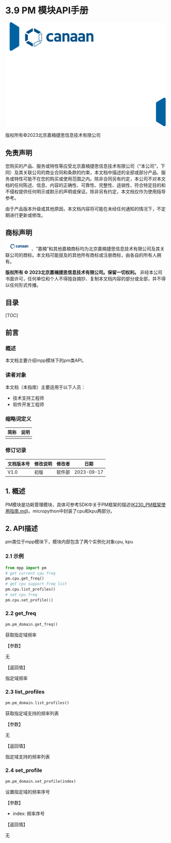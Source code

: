 # 3.9 PM 模块API手册

![cover](../images/canaan-cover.png)

版权所有©2023北京嘉楠捷思信息技术有限公司

<div style="page-break-after:always"></div>

## 免责声明

您购买的产品、服务或特性等应受北京嘉楠捷思信息技术有限公司（“本公司”，下同）及其关联公司的商业合同和条款的约束，本文档中描述的全部或部分产品、服务或特性可能不在您的购买或使用范围之内。除非合同另有约定，本公司不对本文档的任何陈述、信息、内容的正确性、可靠性、完整性、适销性、符合特定目的和不侵权提供任何明示或默示的声明或保证。除非另有约定，本文档仅作为使用指导参考。

由于产品版本升级或其他原因，本文档内容将可能在未经任何通知的情况下，不定期进行更新或修改。

## 商标声明

![logo](../images/logo.png)、“嘉楠”和其他嘉楠商标均为北京嘉楠捷思信息技术有限公司及其关联公司的商标。本文档可能提及的其他所有商标或注册商标，由各自的所有人拥有。

**版权所有 © 2023北京嘉楠捷思信息技术有限公司。保留一切权利。**
非经本公司书面许可，任何单位和个人不得擅自摘抄、复制本文档内容的部分或全部，并不得以任何形式传播。

<div style="page-break-after:always"></div>

## 目录

[TOC]

## 前言

### 概述

本文档主要介绍mpp模块下的pm类API。

### 读者对象

本文档（本指南）主要适用于以下人员：

- 技术支持工程师
- 软件开发工程师

### 缩略词定义

| 简称 | 说明 |
| ---- | ---- |
|    |    |

### 修订记录

| 文档版本号 | 修改说明 | 修改者     | 日期       |
| ---------- | -------- | ---------- | ---------- |
| V1.0       | 初版     | 软件部      | 2023-09-17 |

## 1. 概述

PM模块是功耗管理模块，具体可参考SDK中关于PM框架的描述([K230_PM框架使用指南.md](https://github.com/kendryte/k230_docs/blob/main/zh/01_software/board/mpp/K230_PM%E6%A1%86%E6%9E%B6%E4%BD%BF%E7%94%A8%E6%8C%87%E5%8D%97.md))。micropython中封装了cpu和kpu两部分。

## 2. API描述

pm类位于mpp模块下，模块内部包含了两个实例化对象cpu, kpu

### 2.1 示例

```python
from mpp import pm
# get current cpu freq
pm.cpu.get_freq()
# get cpu support freq list
pm.cpu.list_profiles()
# set cpu freq
pm.cpu.set_profile(1)
```

### 2.2 get_freq

```python
pm.pm_domain.get_freq()
```

获取指定域频率

【参数】

无

【返回值】

指定域频率

### 2.3 list_profiles

```python
pm.pm_domain.list_profiles()
```

获取指定域支持的频率列表

【参数】

无

【返回值】

指定域支持的频率列表

### 2.4 set_profile

```python
pm.pm_domain.set_profile(index)
```

设置指定域的频率序号

【参数】

- index: 频率序号

【返回值】

无
